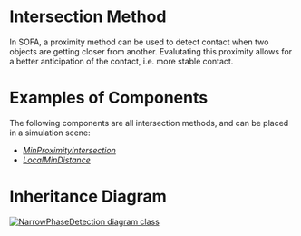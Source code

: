 Intersection Method
===================

In SOFA, a proximity method can be used to detect contact when two objects are getting closer from another.
Evalutating this proximity allows for a better anticipation of the contact, i.e. more stable contact.

Examples of Components
======================

The following components are all intersection methods, and can be placed in a simulation scene:
- [_MinProximityIntersection_](50_MinProximityIntersection.md)
- [_LocalMinDistance_](60_LocalMinDistance.md)

Inheritance Diagram
===================

<a href="https://www.sofa-framework.org/api/master/sofa/html/classsofa_1_1core_1_1collision_1_1_intersection.html">
<img src="https://www.sofa-framework.org/api/master/sofa/html/classsofa_1_1core_1_1collision_1_1_intersection__inherit__graph.png" title="NarrowPhaseDetection diagram class"/>
</a>